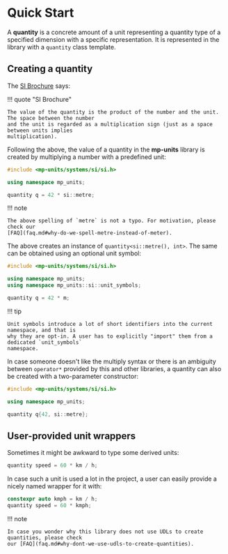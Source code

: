 # Quick Start

A **quantity** is a concrete amount of a unit representing a quantity type of a specified dimension with a
specific representation. It is represented in the library with a `quantity` class template.


## Creating a quantity

The [SI Brochure](../appendix/references.md#SIBrochure) says:

!!! quote "SI Brochure"

    The value of the quantity is the product of the number and the unit. The space between the number
    and the unit is regarded as a multiplication sign (just as a space between units implies
    multiplication).


Following the above, the value of a quantity in the **mp-units** library is created by multiplying
a number with a predefined unit:

```cpp
#include <mp-units/systems/si/si.h>

using namespace mp_units;

quantity q = 42 * si::metre;
```

!!! note

    The above spelling of `metre` is not a typo. For motivation, please check our
    [FAQ](faq.md#why-do-we-spell-metre-instead-of-meter).

The above creates an instance of `quantity<si::metre(), int>`. The same can be obtained using
an optional unit symbol:

```cpp
#include <mp-units/systems/si/si.h>

using namespace mp_units;
using namespace mp_units::si::unit_symbols;

quantity q = 42 * m;
```

!!! tip

    Unit symbols introduce a lot of short identifiers into the current namespace, and that is
    why they are opt-in. A user has to explicitly "import" them from a dedicated `unit_symbols`
    namespace.

In case someone doesn't like the multiply syntax or there is an ambiguity between `operator*`
provided by this and other libraries, a quantity can also be created with a two-parameter
constructor:

```cpp
#include <mp-units/systems/si/si.h>

using namespace mp_units;

quantity q{42, si::metre};
```


## User-provided unit wrappers

Sometimes it might be awkward to type some derived units:

```cpp
quantity speed = 60 * km / h;
```

In case such a unit is used a lot in the project, a user can easily provide a nicely named
wrapper for it with:

```cpp
constexpr auto kmph = km / h;
quantity speed = 60 * kmph;
```

!!! note

    In case you wonder why this library does not use UDLs to create quantities, please check
    our [FAQ](faq.md#why-dont-we-use-udls-to-create-quantities).
